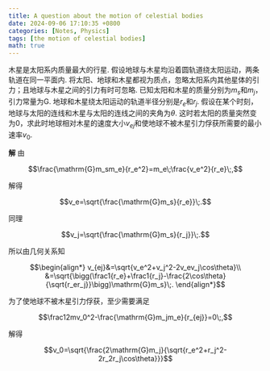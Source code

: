 ```yaml
---
title: A question about the motion of celestial bodies
date: 2024-09-06 17:10:35 +0800
categories: [Notes, Physics]
tags: [the motion of celestial bodies]
math: true
---
```



木星是太阳系内质量最大的行星. 假设地球与木星均沿着圆轨道绕太阳运动，两条轨道在同一平面内. 将太阳、地球和木星都视为质点，忽略太阳系内其他星体的引力；且地球与木星之间的引力有时可忽略. 已知太阳和木星的质量分别为$m_s$和$m_j$，引力常量为$\mathrm{G}$. 地球和木星绕太阳运动的轨道半径分别是$r_e$和$r_j$. 假设在某个时刻，地球与太阳的连线和木星与太阳的连线之间的夹角为$\theta$. 这时若太阳的质量突然变为0，求此时地球相对木星的速度大小$v_{ej}$和使地球不被木星引力俘获所需要的最小速率$v_0$.

**解**
由


$$\frac{\mathrm{G}m_sm_e}{r_e^2}=m_e\;\frac{v_e^2}{r_e}\;,$$


解得


$$v_e=\sqrt{\frac{\mathrm{G}m_s}{r_e}}\;.$$


同理


$$v_j=\sqrt{\frac{\mathrm{G}m_s}{r_j}}\;.$$


所以由几何关系知


$$\begin{align*}
    v_{ej}&=\sqrt{v_e^2+v_j^2-2v_ev_j\cos\theta}\\
    &=\sqrt{\bigg(\frac1{r_e}+\frac1{r_j}-\frac{2\cos\theta}{\sqrt{r_er_j}}\bigg)\mathrm{G}m_s}\;.
\end{align*}$$


为了使地球不被木星引力俘获，至少需要满足


$$\frac12mv_0^2-\frac{\mathrm{G}m_jm_e}{r_{ej}}=0\;,$$


解得


$$v_0=\sqrt{\frac{2\mathrm{G}m_j}{\sqrt{r_e^2+r_j^2-2r_2r_j\cos\theta}}}$$



